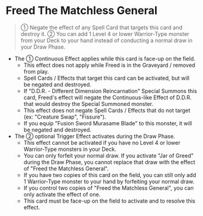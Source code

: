 # Freed The Matchless General

> ① Negate the effect of any Spell Card that targets this card and destroy it. ② You can add 1 Level 4 or lower Warrior-Type monster from your Deck to your hand instead of conducting a normal draw in your Draw Phase.

*   The ① Continuous Effect applies while this card is face-up on the field.
    *   This effect does not apply while Freed is in the Graveyard / removed from play.
    *   Spell Cards / Effects that target this card can be activated, but will be negated and destroyed.
    *   If "D.D.R. - Different Dimension Reincarnation" Special Summons this card, Freed's effect will negate the Continuous-like Effect of D.D.R. that would destroy the Special Summoned monster.
    *   This effect does not negate Spell Cards / Effects that do not target (ex: "Creature Swap", "Fissure").
    *   If you equip "Fusion Sword Murasame Blade" to this monster, it will be negated and destroyed.
*   The ② optional Trigger Effect activates during the Draw Phase.
    *   This effect cannot be activated if you have no Level 4 or lower Warrior-Type monsters in your Deck.
    *   You can only forfeit your normal draw. If you activate "Jar of Greed" during the Draw Phase, you cannot replace that draw with the effect of "Freed the Matchless General".
    *   If you have two copies of this card on the field, you can still only add 1 Warrior-Type monster to your hand by forfeiting your normal draw.
    *   If you control two copies of "Freed the Matchless General", you can only activate the effect of one.
    *   This card must be face-up on the field to activate and to resolve this effect.
